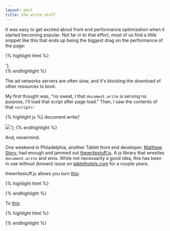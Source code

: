 ```yaml
---
layout: post
title: the write stuff
---
```


It was easy to get excited about front end performance optimization when it started becoming popular. Not far in to that effort, most of us find a little snippet like this that ends up being the biggest drag on the performance of the page:

{% highlight html %}
<div class="adblock">
    <script type="text/javascript">
document.write('<script tpye="text/javascript" src="http://adnetwork.example/ad/mysite"></script>');</script>
</div>
{% endhighlight %}

The ad networks servers are often slow, and it's blocking the download of other resources to boot.

My first thought was, "no sweat, I that `document.write` is serving no purpose, I'll load that script after page load." Then, I saw the contents of that `<script>`:

{% highlight js %}
document.write('<p><a href="http://adnetwork.example/click"><img src="someimage.jpg" /></a>');
{% endhighlight %}

And, nevermind.

One weekend in Philadelphia, another Tablet front end developer, [Matthew Story](https://github.com/matthewstory/), had enough and jammed out [thewritestuff.js](https://github.com/tablet/thewritestuff). A js library that wrestles `document.write` and wins. While not necessarily a good idea, this has been in use without (known) issue on [tablethotels.com](http://www.tablethotels.com) for a couple years.

thewritestuff.js allows you turn [this](../examples/tws/wrongstuff.html):

{% highlight html %}
<div id="wrongstuff-block">
    <script type="text/javascript">
        document.write('<scr'+'ipt type="text/javascript" src="js/inconsideratead.js"></scr'+'ipt>');
</script>
</div>
{% endhighlight %}

To [this](../examples/tws/writestuff.html):

{% highlight html %}
<div id="shitty-ad-block"></div>
<script type="text/javascript">
    Writes.waitingToWrite.push(function() {
        new Write('<scr'+'ipt type="text/javascript" src="inconsideratead.js"></scr'+'ipt>',
            document.getElementById('shitty-ad-block'));
});
</script>
{% endhighlight %}

